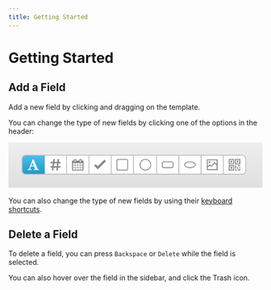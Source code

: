 ```yaml
---
title: Getting Started
---
```


# Getting Started

## Add a Field

Add a new field by clicking and dragging on the template.

You can change the type of new fields by clicking one of the options in the header:

![New Field Type](./new_field_type.png)

You can also change the type of new fields by using their [keyboard shortcuts](./keyboard-shortcuts).

## Delete a Field

To delete a field, you can press `Backspace` or `Delete` while the field is selected.

You can also hover over the field in the sidebar, and click the Trash icon.
